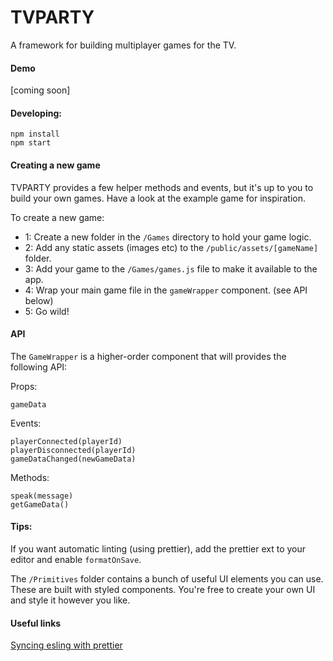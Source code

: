 # TVPARTY
A framework for building multiplayer games for the TV.

#### Demo
[coming soon]

#### Developing:
```
npm install
npm start
```

#### Creating a new game
TVPARTY provides a few helper methods and events, but it's up to you to build your own games. Have a look at the example game for inspiration.

To create a new game:
- 1: Create a new folder in the `/Games` directory to hold your game logic.
- 2: Add any static assets (images etc) to the `/public/assets/[gameName]` folder.
- 3: Add your game to the `/Games/games.js` file to make it available to the app.
- 4: Wrap your main game file in the `gameWrapper` component. (see API below)
- 5: Go wild!

#### API

The `GameWrapper` is a higher-order component that will provides the following API:

Props:
```
gameData
```

Events:
```
playerConnected(playerId)
playerDisconnected(playerId)
gameDataChanged(newGameData)
```

Methods:
```
speak(message)
getGameData()
```

#### Tips:
If you want automatic linting (using prettier), add the prettier ext to your editor and enable `formatOnSave`.

The `/Primitives` folder contains a bunch of useful UI elements you can use. These are built with styled components. You're free to create your own UI and style it however you like.

#### Useful links
[Syncing esling with prettier](https://howtoember.wordpress.com/2017/04/20/syncing-eslint-with-prettier/)